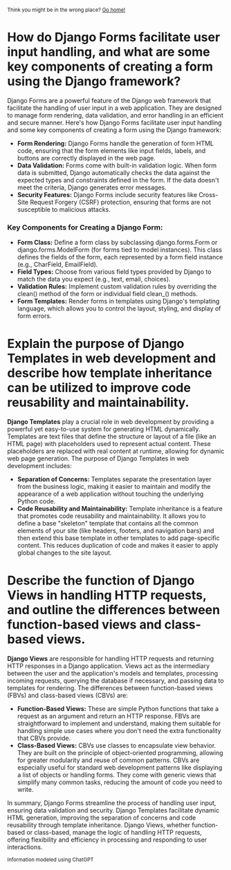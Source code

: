<sub>Think you might be in the wrong place? [Go home!](../README.md)</sub>

# How do Django Forms facilitate user input handling, and what are some key components of creating a form using the Django framework?

Django Forms are a powerful feature of the Django web framework that facilitate the handling of user input in a web application. They are designed to manage form rendering, data validation, and error handling in an efficient and secure manner. Here's how Django Forms facilitate user input handling and some key components of creating a form using the Django framework:

* __Form Rendering:__ Django Forms handle the generation of form HTML code, ensuring that the form elements like input fields, labels, and buttons are correctly displayed in the web page.
* __Data Validation:__ Forms come with built-in validation logic. When form data is submitted, Django automatically checks the data against the expected types and constraints defined in the form. If the data doesn't meet the criteria, Django generates error messages.
* __Security Features:__ Django Forms include security features like Cross-Site Request Forgery (CSRF) protection, ensuring that forms are not susceptible to malicious attacks.
### Key Components for Creating a Django Form:
* __Form Class:__ Define a form class by subclassing django.forms.Form or django.forms.ModelForm (for forms tied to model instances). This class defines the fields of the form, each represented by a form field instance (e.g., CharField, EmailField).
* __Field Types:__ Choose from various field types provided by Django to match the data you expect (e.g., text, email, choices).
* __Validation Rules:__ Implement custom validation rules by overriding the clean() method of the form or individual field clean_<fieldname>() methods.
* __Form Templates:__ Render forms in templates using Django's templating language, which allows you to control the layout, styling, and display of form errors.

# Explain the purpose of Django Templates in web development and describe how template inheritance can be utilized to improve code reusability and maintainability.

__Django Templates__ play a crucial role in web development by providing a powerful yet easy-to-use system for generating HTML dynamically. Templates are text files that define the structure or layout of a file (like an HTML page) with placeholders used to represent actual content. These placeholders are replaced with real content at runtime, allowing for dynamic web page generation. The purpose of Django Templates in web development includes:

* __Separation of Concerns:__ Templates separate the presentation layer from the business logic, making it easier to maintain and modify the appearance of a web application without touching the underlying Python code.
* __Code Reusability and Maintainability:__ Template inheritance is a feature that promotes code reusability and maintainability. It allows you to define a base "skeleton" template that contains all the common elements of your site (like headers, footers, and navigation bars) and then extend this base template in other templates to add page-specific content. This reduces duplication of code and makes it easier to apply global changes to the site layout.

# Describe the function of Django Views in handling HTTP requests, and outline the differences between function-based views and class-based views.

__Django Views__ are responsible for handling HTTP requests and returning HTTP responses in a Django application. Views act as the intermediary between the user and the application's models and templates, processing incoming requests, querying the database if necessary, and passing data to templates for rendering. The differences between function-based views (FBVs) and class-based views (CBVs) are:

* __Function-Based Views:__ These are simple Python functions that take a request as an argument and return an HTTP response. FBVs are straightforward to implement and understand, making them suitable for handling simple use cases where you don't need the extra functionality that CBVs provide.
* __Class-Based Views:__ CBVs use classes to encapsulate view behavior. They are built on the principle of object-oriented programming, allowing for greater modularity and reuse of common patterns. CBVs are especially useful for standard web development patterns like displaying a list of objects or handling forms. They come with generic views that simplify many common tasks, reducing the amount of code you need to write.

In summary, Django Forms streamline the process of handling user input, ensuring data validation and security. Django Templates facilitate dynamic HTML generation, improving the separation of concerns and code reusability through template inheritance. Django Views, whether function-based or class-based, manage the logic of handling HTTP requests, offering flexibility and efficiency in processing and responding to user interactions.



<sub>Information modeled using ChatGPT</sub>